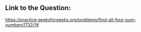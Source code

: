 ## Link to the Question:

https://practice.geeksforgeeks.org/problems/find-all-four-sum-numbers1732/1#
